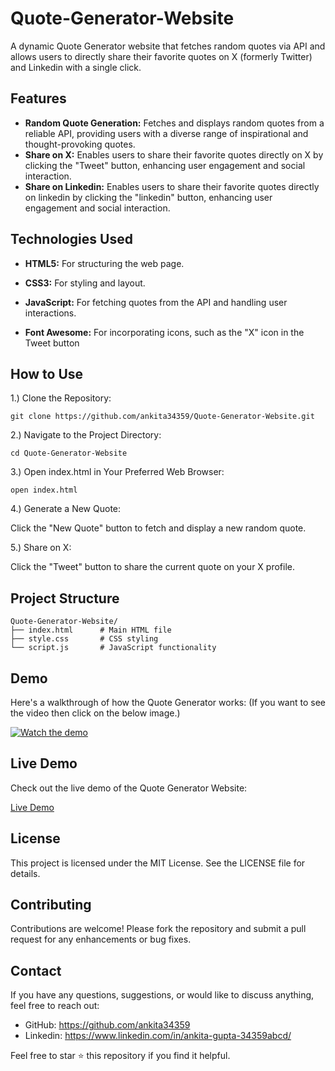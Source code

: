 # Quote-Generator-Website

A dynamic Quote Generator website that fetches random quotes via API and allows users to directly share their favorite quotes on X (formerly Twitter) and Linkedin with a single click.

## Features 

- **Random Quote Generation:** Fetches and displays random quotes from a reliable API, providing users with a diverse range of inspirational and thought-provoking quotes.
- **Share on X:** Enables users to share their favorite quotes directly on X by clicking the "Tweet" button, enhancing user engagement and social interaction.
- **Share on Linkedin:** Enables users to share their favorite quotes directly on linkedin by clicking the "linkedin" button, enhancing user engagement and social interaction.
  
## Technologies Used 

- **HTML5:** For structuring the web page.

- **CSS3:** For styling and layout.

- **JavaScript:** For fetching quotes from the API and handling user interactions.

- **Font Awesome:** For incorporating icons, such as the "X" icon in the Tweet button

## How to Use

1.) Clone the Repository: 
```
git clone https://github.com/ankita34359/Quote-Generator-Website.git
```

2.) Navigate to the Project Directory:
```
cd Quote-Generator-Website
```

3.) Open index.html in Your Preferred Web Browser:
```
open index.html
```
4.) Generate a New Quote:

Click the "New Quote" button to fetch and display a new random quote.

5.) Share on X:

Click the "Tweet" button to share the current quote on your X profile.

## Project Structure

```
Quote-Generator-Website/
├── index.html      # Main HTML file
├── style.css       # CSS styling
└── script.js       # JavaScript functionality
```

## Demo

Here's a walkthrough of how the Quote Generator works: (If you want to see the video then click on the below image.)

[![Watch the demo](i1.png)](https://youtu.be/7MTYKA81-Fs?feature=shared)


## Live Demo

Check out the live demo of the Quote Generator Website:  

[Live Demo](https://ankita34359.github.io/Quote-Generator-Website/)

## License

This project is licensed under the MIT License. See the LICENSE file for details.

## Contributing

Contributions are welcome! Please fork the repository and submit a pull request for any enhancements or bug fixes.
 
## Contact
If you have any questions, suggestions, or would like to discuss anything, feel free to reach out:

- GitHub: https://github.com/ankita34359
- Linkedin: https://www.linkedin.com/in/ankita-gupta-34359abcd/

Feel free to star ⭐ this repository if you find it helpful.

